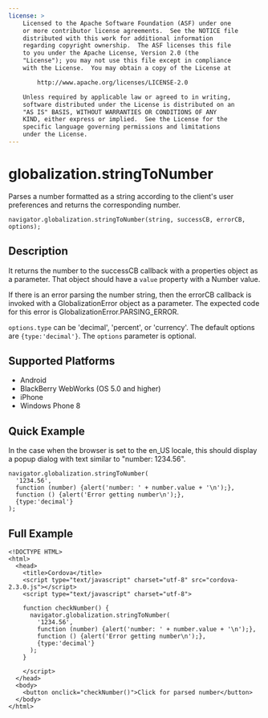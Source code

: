 ```yaml
---
license: >
    Licensed to the Apache Software Foundation (ASF) under one
    or more contributor license agreements.  See the NOTICE file
    distributed with this work for additional information
    regarding copyright ownership.  The ASF licenses this file
    to you under the Apache License, Version 2.0 (the
    "License"); you may not use this file except in compliance
    with the License.  You may obtain a copy of the License at

        http://www.apache.org/licenses/LICENSE-2.0

    Unless required by applicable law or agreed to in writing,
    software distributed under the License is distributed on an
    "AS IS" BASIS, WITHOUT WARRANTIES OR CONDITIONS OF ANY
    KIND, either express or implied.  See the License for the
    specific language governing permissions and limitations
    under the License.
---
```


globalization.stringToNumber
===========

Parses a number formatted as a string according to the client's user preferences and returns the corresponding number.

    navigator.globalization.stringToNumber(string, successCB, errorCB, options);
    
Description
-----------

It returns the number to the successCB callback with a properties object as a parameter. That object should have a ``value`` property with a Number value.

If there is an error parsing the number string, then the errorCB callback is invoked with a GlobalizationError object as a parameter. The expected code for this error is GlobalizationError.PARSING\_ERROR.

`options.type` can be 'decimal', 'percent', or 'currency'.
The default options are `{type:'decimal'}`. The `options` parameter is optional.


Supported Platforms
-------------------

- Android
- BlackBerry WebWorks (OS 5.0 and higher)
- iPhone
- Windows Phone 8

Quick Example
-------------

In the case when the browser is set to the en\_US locale, this should display a popup dialog with text similar to "number: 1234.56".

    navigator.globalization.stringToNumber(
      '1234.56',
      function (number) {alert('number: ' + number.value + '\n');},
      function () {alert('Error getting number\n');},
      {type:'decimal'}
    );


Full Example
------------

    <!DOCTYPE HTML>
    <html>
      <head>
        <title>Cordova</title>
        <script type="text/javascript" charset="utf-8" src="cordova-2.3.0.js"></script>
        <script type="text/javascript" charset="utf-8">
                      
        function checkNumber() {
          navigator.globalization.stringToNumber(
            '1234.56',
            function (number) {alert('number: ' + number.value + '\n');},
            function () {alert('Error getting number\n');},
            {type:'decimal'}
          );
        }
                                        
        </script>
      </head>
      <body>
        <button onclick="checkNumber()">Click for parsed number</button>
      </body>
    </html>

